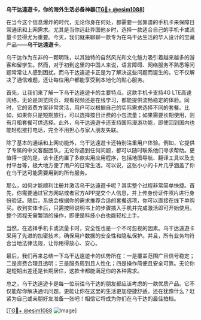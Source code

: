 **乌干达遠遊卡，你的海外生活必备神器[[TG💪+ @esim1088](https://t.me/s/esim1088)]**

在当今这个信息爆炸的时代，无论你身在何处，都需要一张靠谱的手机卡来保障日常通讯和上网需求。尤其是当你远赴异国他乡时，选择一款适合自己的手机卡或流量卡显得尤为重要。今天，我们就来聊聊一款专为在乌干达生活的华人设计的宝藏产品——**乌干达遠遊卡**。

乌干达作为东非的一颗明珠，以其独特的自然风光和文化魅力吸引着越来越多的游客和留学生。然而，对于初到这里的中国人来说，语言障碍、网络服务不熟悉等问题常常让人感到困扰。而乌干达遠遊卡正是为了解决这些问题而诞生的。它不仅解决了通信难题，还让每位用户都能享受到本地化的贴心服务。

首先，让我们来了解一下乌干达遠遊卡的主要特点。这款手机卡支持4G LTE高速网络，无论是浏览网页、观看视频还是在线学习，都能提供流畅稳定的体验。同时，它的资费方案非常灵活，用户可以根据自己的实际需求选择不同的套餐。比如，如果你只是短期旅行，可以选择按日计费的小包流量；如果需要长期使用，则有月租套餐可供选择。此外，乌干达遠遊卡还支持国际漫游功能，即使回到国内也能轻松接打电话，完全不用担心与家人朋友失联。

除了基本的通话和上网功能外，乌干达遠遊卡还特别注重用户体验。例如，它提供了专属的中文客服团队，无论你遇到任何问题，都可以随时联系他们寻求帮助。更值得一提的是，该卡还内置了多款实用应用程序，包括地图导航、翻译工具以及支付平台等，极大地方便了用户的日常生活。可以说，这张小小的卡片几乎涵盖了你在乌干达可能需要用到的所有服务。

那么，如何才能顺利注册并激活乌干达遠遊卡呢？其实整个过程非常简单快捷。首先，你需要通过官方网站或者官方APP提交个人信息，并上传身份证件照片进行身份验证。随后，系统会根据你的需求推荐合适的套餐选项，你可以直接在线下单购买。收到实体卡后，只需按照说明书上的步骤插入手机并完成激活即可开始使用。整个流程无需繁琐的操作，即便是科技小白也能轻松上手。

当然，在选择手机卡或流量卡时，安全性也是一个不可忽视的因素。乌干达遠遊卡采用了先进的加密技术，确保用户数据的安全性和隐私保护。并且，所有业务均符合当地法律法规，让你用得放心、安心。

最后，我们再来总结一下乌干达遠遊卡的优势所在：一是覆盖范围广且信号稳定；二是资费合理且透明；三是服务周到且人性化；四是操作简便且安全可靠。无论你是短期出差还是长期居住，这款卡都能满足你的各种需求。

总之，乌干达遠遊卡是每一位前往乌干达的朋友都应该考虑的一款优质产品。它不仅能帮你解决通讯问题，更能让你在这里的生活更加便捷舒适。还在犹豫什么？赶紧为自己或亲朋好友准备一张吧！相信它将成为你们在乌干达的最佳拍档。

[[TG💪+ @esim1088](https://t.me/s/esim1088) ![Image](https://i.postimg.cc/4NQfJmqS/Snipaste-2025-05-13-00-14-12.png)]